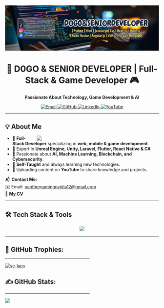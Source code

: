 <!-- Banner -->
<p align="center">
  <img src="https://github.com/DeveloperJuanAquinoPA/DeveloperJuanAquinoPA/blob/main/LogoPT.png" width="800">
</p>

<h1 align="center">🚀 D0GO & SENI0R DEVEL0PER | Full-Stack & Game Developer 🎮</h1>

<p align="center">
  <b>Passionate About Technology, Game Development & AI</b>
</p>

<!-- Contact Icons -->
<p align="center">
  <a href="mailto:panthergamingnvidia12@gmail.com">
    <img src="https://img.icons8.com/bubbles/50/000000/gmail.png" alt="Email"/>
  </a>
  <a href="https://github.com/DeveloperJuanAquinoPA">
    <img src="https://img.icons8.com/bubbles/50/000000/github.png" alt="GitHub"/>
  </a>
  <a href="https://www.linkedin.com/in/jesús-josué-castañeda-colcas-9a73a5312">
    <img src="https://img.icons8.com/bubbles/50/000000/linkedin.png" alt="LinkedIn"/>
  </a>
  <a href="https://www.youtube.com/@D0GO_SENI0RDEVEL0PER">
    <img src="https://img.icons8.com/bubbles/50/000000/youtube.png" alt="YouTube"/>
  </a>
</p>

---

## 💡 About Me  
<p align="left">
  <img align="right" src="https://cdn.dribbble.com/users/2131993/screenshots/4948736/media/45dceb640723d72436c427add7966cf8.gif" width="400">
</p>

- 🔹 **Full-Stack Developer** specializing in **web, mobile & game development**.  
- 🔹 Expert in **Unreal Engine, Unity, Laravel, Flutter, React Native & C#**.  
- 🔹 Passionate about **AI, Machine Learning, Blockchain, and Cybersecurity**.  
- 🔹 **Self-Taught** and always learning new technologies.  
- 🔹 Uploading content on **YouTube** to share knowledge and projects.  

📬 **Contact Me:**  
✉️ Email: [panthergamingnvidia12@gmail.com](mailto:panthergamingnvidia12@gmail.com)  
📄 [**My CV**](https://onedrive.live.com/?authkey=%21AKntgUe4LOwU4xA&id=2C11D5C642133C04%213605&cid=2C11D5C642133C04&parId=root&parQt=sharedby&o=OneUp)  

---

## 🛠 Tech Stack & Tools  
<p align="center">
  <a href="https://skillicons.dev">
    <img src="https://skillicons.dev/icons?i=angular,aws,azure,blender,bootstrap,c,cs,cpp,cmake,dart,nodejs,vscode,visualstudio,debian,django,dotnet,express,firebase,flask,flutter,gcp,git,github,githubactions,gitlab,gradle,idea,java,react,html,css,js,jquery,kali,kotlin,laravel,linux,matlab,mongodb,mysql,nestjs,nextjs,nodejs,npm,php,postman,py,r,react,sqlite,selenium,swift,tailwind,tensorflow,ubuntu,unity,unrealengine,vue,yarn,figma&theme=dark&perline=13">
  </a>
</p>

---

<h2 align="left">🌟 GitHub Trophies:</h2>
<hr size="2" width="55%" color="yellow"> 
<p align="left"> <a href="https://github.com/ryo-ma/github-profile-trophy"><img src="https://github-profile-trophy.vercel.app/?username=se-laps&theme=radical&no-frame=false&no-bg=true&margin-w=6" alt="se-laps" /></a> </p>

<h2 align="left">✍ GitHub Stats:</h2>
<hr size="2" width="55%" color="yellow"> 

![](https://github-readme-stats.vercel.app/api/top-langs/?username=SE-LAPS&theme=dark&hide_border=false&include_all_commits=true&count_private=true&layout=compact)</p>
<br>